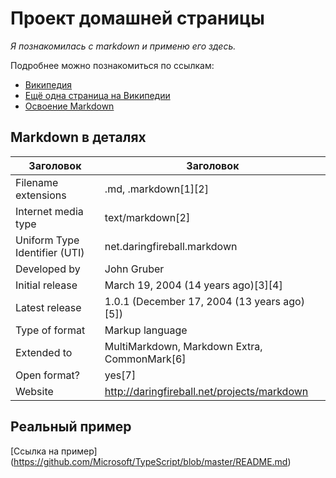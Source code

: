 # Проект домашней страницы
_Я познакомилась с markdown и применю его здесь._

Подробнее можно познакомиться по ссылкам:
* [Википедия](https://ru.wikipedia.org/wiki/Markdown)
* [Ещё одна страница на Википедии](https://en.wikipedia.org/wiki/Markdown)
* [Освоение Markdown](https://guides.github.com/features/mastering-markdown/)

## Markdown в деталях
Заголовок | Заголовок
--------------------|-------------------
Filename extensions | .md, .markdown[1][2]
Internet media type  | text/markdown[2]
Uniform Type Identifier (UTI)|net.daringfireball.markdown
Developed by | John Gruber
Initial release |  March 19, 2004 (14 years ago)[3][4]
Latest release | 1.0.1 (December 17, 2004 (13 years ago)[5])
Type of format | Markup language
Extended to | MultiMarkdown, Markdown Extra, CommonMark[6]
Open format? | yes[7]
Website | http://daringfireball.net/projects/markdown

## Реальный пример
[Ссылка на пример] (https://github.com/Microsoft/TypeScript/blob/master/README.md)
